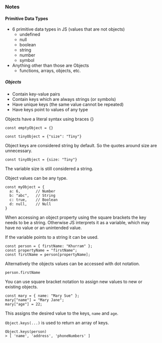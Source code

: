 ### Notes

#### Primitive Data Types

* 6 primitive data types in JS (values that are not objects)
  * undefined
  * null
  * boolean
  * string
  * number
  * symbol
* Anything other than those are Objects
  * functions, arrays, objects, etc.

##### Objects

* Contain key-value pairs
* Contain keys which are always strings (or symbols)
* Have unique keys (the same value cannot be repeated)
* Have keys point to values of any type

Objects have a literal syntax using braces {}

```
const emptyObject = {}
```

```
const tinyObject = {"size": "Tiny"}
```

Object keys are considered string by default. So the quotes around size are unnecessary.

```
const tinyObject = {size: "Tiny"}
```

The variable size is still considered a string.

Object values can be any type.

```
const myObject = {
  a: 6,       // Number
  b: "abc",   // String
  c: true,    // Boolean
  d: null,    // Null
}
```

When accessing an object property using the square brackets the key needs to be a string. Otherwise JS interprets it as a variable, which may have no value or an unintended value.

If the variable points to a string it can be used.

```
const person = { firstName: "Khurram" };
const propertyName = "firstName";
const firstName = person[propertyName];
```

Alternatively the objects values can be accessed with dot notation.

```
person.firstName
```

You can use square bracket notation to assign new values to new or existing objects.

```
const mary = { name: "Mary Sue" };
mary["name"] = "Mary Jane";
mary["age"] = 22;
```

This assigns the desired value to the keys, ```name``` and ```age```.

```Object.keys(...)``` is used to return an array of keys.

```
Object.keys(person)
> [ 'name', 'address', 'phoneNumbers' ]
```

